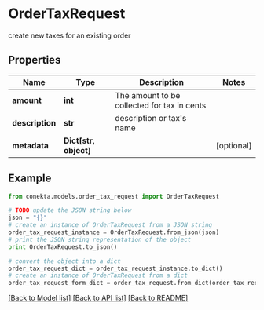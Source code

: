 # OrderTaxRequest

create new taxes for an existing order

## Properties
Name | Type | Description | Notes
------------ | ------------- | ------------- | -------------
**amount** | **int** | The amount to be collected for tax in cents | 
**description** | **str** | description or tax&#39;s name | 
**metadata** | **Dict[str, object]** |  | [optional] 

## Example

```python
from conekta.models.order_tax_request import OrderTaxRequest

# TODO update the JSON string below
json = "{}"
# create an instance of OrderTaxRequest from a JSON string
order_tax_request_instance = OrderTaxRequest.from_json(json)
# print the JSON string representation of the object
print OrderTaxRequest.to_json()

# convert the object into a dict
order_tax_request_dict = order_tax_request_instance.to_dict()
# create an instance of OrderTaxRequest from a dict
order_tax_request_form_dict = order_tax_request.from_dict(order_tax_request_dict)
```
[[Back to Model list]](../README.md#documentation-for-models) [[Back to API list]](../README.md#documentation-for-api-endpoints) [[Back to README]](../README.md)


